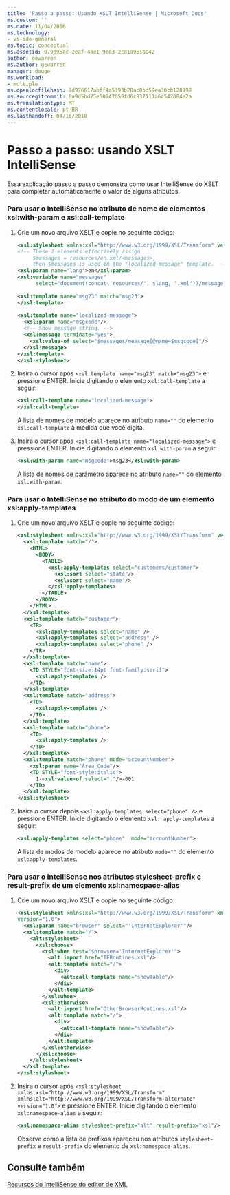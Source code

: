 ```yaml
---
title: 'Passo a passo: Usando XSLT IntelliSense | Microsoft Docs'
ms.custom: ''
ms.date: 11/04/2016
ms.technology:
- vs-ide-general
ms.topic: conceptual
ms.assetid: 079d95ac-2eaf-4ae1-9cd3-2c81a961a942
author: gewarren
ms.author: gewarren
manager: douge
ms.workload:
- multiple
ms.openlocfilehash: 7d976617abff4a5393b28ac0bd59ea30cb128998
ms.sourcegitcommit: 6a9d5bd75e50947659fd6c837111a6a547884e2a
ms.translationtype: MT
ms.contentlocale: pt-BR
ms.lasthandoff: 04/16/2018
---
```

# <a name="walkthrough-using-xslt-intellisense"></a>Passo a passo: usando XSLT IntelliSense
Essa explicação passo a passo demonstra como usar IntelliSense do XSLT para completar automaticamente o valor de alguns atributos.  
  
### <a name="to-use-intellisense-in-the-name-attribute-of-xslwith-param-and-xslcall-template-elements"></a>Para usar o IntelliSense no atributo de nome de elementos xsl:with-param e xsl:call-template  
  
1.  Crie um novo arquivo XSLT e copie no seguinte código:  
  
    ```xml
    <xsl:stylesheet xmlns:xsl="http://www.w3.org/1999/XSL/Transform" version="1.0">  
    <!-- These 2 elements effectively assign  
         $messages = resources/en.xml/<messages>,  
         then $messages is used in the "localized-message" template.  -->  
    <xsl:param name="lang">en</xsl:param>  
    <xsl:variable name="messages"  
          select="document(concat('resources/', $lang, '.xml'))/messages"/>   
  
    <xsl:template name="msg23" match="msg23">  
    </xsl:template>  
  
    <xsl:template name="localized-message">  
      <xsl:param name="msgcode"/>  
      <!-- Show message string. -->  
      <xsl:message terminate="yes">  
        <xsl:value-of select="$messages/message[@name=$msgcode]"/>  
      </xsl:message>  
    </xsl:template>  
    </xsl:stylesheet>  
    ```
  
2.  Insira o cursor após `<xsl:template name="msg23" match="msg23">` e pressione ENTER. Inicie digitando o elemento `xsl:call-template` a seguir:  
  
    ```xml
    <xsl:call-template name="localized-message">  
    </xsl:call-template>  
    ```
  
     A lista de nomes de modelo aparece no atributo `name=""` do elemento `xsl:call-template` à medida que você digita.  
  
3.  Insira o cursor após `<xsl:call-template name="localized-message">` e pressione ENTER. Inicie digitando o elemento `xsl:with-param` a seguir:  
  
    ```xml
    <xsl:with-param name="msgcode">msg23</xsl:with-param>  
    ```
  
     A lista de nomes de parâmetro aparece no atributo `name=""` do elemento `xsl:with-param`.  
  
### <a name="to-use-intellisense-in-the-mode-attribute-of-an-xslapply-templates-element"></a>Para usar o IntelliSense no atributo do modo de um elemento xsl:apply-templates  
  
1.  Crie um novo arquivo XSLT e copie no seguinte código:  
  
    ```xml
    <xsl:stylesheet xmlns:xsl="http://www.w3.org/1999/XSL/Transform" version="1.0">  
      <xsl:template match="/">  
        <HTML>  
          <BODY>  
            <TABLE>  
              <xsl:apply-templates select="customers/customer">  
                <xsl:sort select="state"/>  
                <xsl:sort select="name"/>  
              </xsl:apply-templates>  
            </TABLE>  
          </BODY>  
        </HTML>  
      </xsl:template>  
      <xsl:template match="customer">  
        <TR>  
          <xsl:apply-templates select="name" />  
          <xsl:apply-templates select="address" />  
          <xsl:apply-templates select="phone" />  
        </TR>  
      </xsl:template>  
      <xsl:template match="name">  
        <TD STYLE="font-size:14pt font-family:serif">  
          <xsl:apply-templates />  
        </TD>  
      </xsl:template>  
      <xsl:template match="address">  
        <TD>  
          <xsl:apply-templates />  
        </TD>  
      </xsl:template>  
      <xsl:template match="phone">  
        <TD>  
          <xsl:apply-templates />  
        </TD>  
      </xsl:template>  
      <xsl:template match="phone" mode="accountNumber">  
        <xsl:param name="Area_Code"/>  
        <TD STYLE="font-style:italic">  
          1-<xsl:value-of select="."/>-001  
        </TD>  
      </xsl:template>  
    </xsl:stylesheet>  
    ```
  
2.  Insira o cursor depois `<xsl:apply-templates select="phone" />` e pressione ENTER. Inicie digitando o elemento `xsl: apply-templates` a seguir:  
  
    ```xml
    <xsl:apply-templates select="phone"  mode="accountNumber">  
    ```
  
     A lista de modos de modelo aparece no atributo `mode=""` do elemento `xsl:apply-templates`.  
  
### <a name="to-use-intellisense-in-the-stylesheet-prefix-and-result-prefix-attributes-of-an-xslnamespace-alias-element"></a>Para usar o IntelliSense nos atributos stylesheet-prefix e result-prefix de um elemento xsl:namespace-alias  
  
1.  Crie um novo arquivo XSLT e copie no seguinte código:  
  
    ```xml
    <xsl:stylesheet xmlns:xsl="http://www.w3.org/1999/XSL/Transform" xmlns:alt="http://www.w3.org/1999/XSL/Transform-alternate"  
    version="1.0">  
      <xsl:param name="browser" select="'InternetExplorer'"/>  
      <xsl:template match="/">  
        <alt:stylesheet>  
          <xsl:choose>  
            <xsl:when test="$browser='InternetExplorer'">  
              <alt:import href="IERoutines.xsl"/>  
              <alt:template match="/">  
                <div>  
                  <alt:call-template name="showTable"/>  
                </div>  
              </alt:template>  
            </xsl:when>  
            <xsl:otherwise>  
              <alt:import href="OtherBrowserRoutines.xsl"/>  
              <alt:template match="/">  
                <div>  
                  <alt:call-template name="showTable"/>  
                </div>  
              </alt:template>  
            </xsl:otherwise>  
          </xsl:choose>  
        </alt:stylesheet>  
      </xsl:template>  
    </xsl:stylesheet>  
    ```
  
2.  Insira o cursor após `<xsl:stylesheet xmlns:xsl="http://www.w3.org/1999/XSL/Transform" xmlns:alt="http://www.w3.org/1999/XSL/Transform-alternate" version="1.0">` e pressione ENTER. Inicie digitando o elemento `xsl:namespace-alias` a seguir:  
  
    ```xml
    <xsl:namespace-alias stylesheet-prefix="alt" result-prefix="xsl"/>  
    ```
  
     Observe como a lista de prefixos apareceu nos atributos `stylesheet-prefix` e `result-prefix` do elemento de `xsl:namespace-alias`.  
  
## <a name="see-also"></a>Consulte também

[Recursos do IntelliSense do editor de XML](../xml-tools/xml-editor-intellisense-features.md)